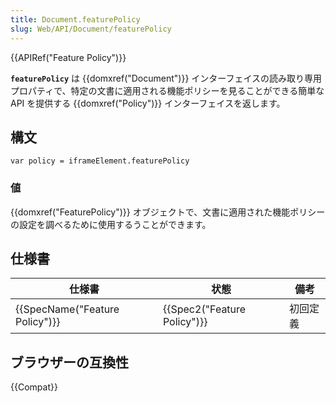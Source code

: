 ```yaml
---
title: Document.featurePolicy
slug: Web/API/Document/featurePolicy
---
```

{{APIRef("Feature Policy")}}

**`featurePolicy`** は {{domxref("Document")}} インターフェイスの読み取り専用プロパティで、特定の文書に適用される機能ポリシーを見ることができる簡単な API を提供する {{domxref("Policy")}} インターフェイスを返します。

## 構文

```
var policy = iframeElement.featurePolicy
```

### 値

{{domxref("FeaturePolicy")}} オブジェクトで、文書に適用された機能ポリシーの設定を調べるために使用するうことができます。

## 仕様書

| 仕様書                                   | 状態                                 | 備考     |
| ---------------------------------------- | ------------------------------------ | -------- |
| {{SpecName("Feature Policy")}} | {{Spec2("Feature Policy")}} | 初回定義 |

## ブラウザーの互換性

{{Compat}}
